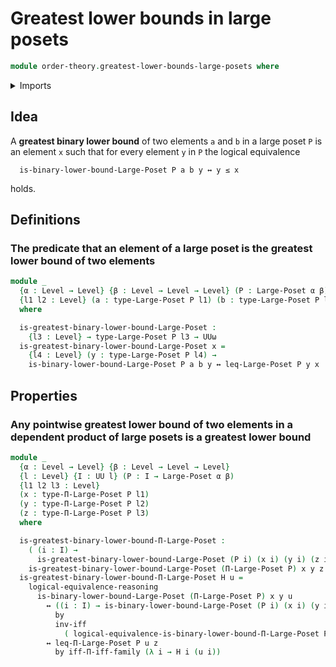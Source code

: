 # Greatest lower bounds in large posets

```agda
module order-theory.greatest-lower-bounds-large-posets where
```

<details><summary>Imports</summary>

```agda
open import foundation.logical-equivalences
open import foundation.universe-levels

open import order-theory.dependent-products-large-posets
open import order-theory.large-posets
open import order-theory.lower-bounds-large-posets
```

</details>

## Idea

A **greatest binary lower bound** of two elements `a` and `b` in a large poset
`P` is an element `x` such that for every element `y` in `P` the logical
equivalence

```text
  is-binary-lower-bound-Large-Poset P a b y ↔ y ≤ x
```

holds.

## Definitions

### The predicate that an element of a large poset is the greatest lower bound of two elements

```agda
module _
  {α : Level → Level} {β : Level → Level → Level} (P : Large-Poset α β)
  {l1 l2 : Level} (a : type-Large-Poset P l1) (b : type-Large-Poset P l2)
  where

  is-greatest-binary-lower-bound-Large-Poset :
    {l3 : Level} → type-Large-Poset P l3 → UUω
  is-greatest-binary-lower-bound-Large-Poset x =
    {l4 : Level} (y : type-Large-Poset P l4) →
    is-binary-lower-bound-Large-Poset P a b y ↔ leq-Large-Poset P y x
```

## Properties

### Any pointwise greatest lower bound of two elements in a dependent product of large posets is a greatest lower bound

```agda
module _
  {α : Level → Level} {β : Level → Level → Level}
  {l : Level} {I : UU l} (P : I → Large-Poset α β)
  {l1 l2 l3 : Level}
  (x : type-Π-Large-Poset P l1)
  (y : type-Π-Large-Poset P l2)
  (z : type-Π-Large-Poset P l3)
  where

  is-greatest-binary-lower-bound-Π-Large-Poset :
    ( (i : I) →
      is-greatest-binary-lower-bound-Large-Poset (P i) (x i) (y i) (z i)) →
    is-greatest-binary-lower-bound-Large-Poset (Π-Large-Poset P) x y z
  is-greatest-binary-lower-bound-Π-Large-Poset H u =
    logical-equivalence-reasoning
      is-binary-lower-bound-Large-Poset (Π-Large-Poset P) x y u
        ↔ ((i : I) → is-binary-lower-bound-Large-Poset (P i) (x i) (y i) (u i))
          by
          inv-iff
            ( logical-equivalence-is-binary-lower-bound-Π-Large-Poset P x y u)
        ↔ leq-Π-Large-Poset P u z
          by iff-Π-iff-family (λ i → H i (u i))
```
